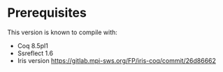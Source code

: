 # Prerequisites

This version is known to compile with:

 - Coq 8.5pl1
 - Ssreflect 1.6
 - Iris version https://gitlab.mpi-sws.org/FP/iris-coq/commit/26d86662
